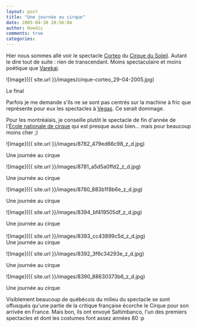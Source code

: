 ```yaml
---
layout: post
title: "Une journée au cirque"
date: 2005-04-30 20:56:04
author: Hoedic
comments: true
categories: 
---
```



Hier nous sommes allé voir le spectacle [Corteo](http://www.cirquedusoleil.com/CirqueDuSoleil/fr/showstickets/corteo/intro/intro.htm) du [Cirque du Soleil](http://www.cirquedusoleil.com). Autant le dire tout de suite : rien de transcendant. Moins spectaculaire et moins poétique que [Varekai](http://www.cirquedusoleil.com/CirqueDuSoleil/fr/showstickets/varekai/intro/intro.htm).

![Image]({{ site.url }}/images/cirque-corteo_29-04-2005.jpg)
<div class="photoattrib">Le final</div>



Parfois je me demande s'ils ne se sont pas centrés sur la machine à fric que représente pour eux les spectacles à [Vegas](http://www.zumanity.com/). Ce serait dommage.

Pour les montréalais, je conseille plutôt le spectacle de fin d'année de l'[École nationale de cirque](http://www.enc.qc.ca/index.asp) qui est presque aussi bien... mais pour beaucoup moins cher ;)


![Image]({{ site.url }}/images/8782_479ed66c98_z_d.jpg)
<div class="photoattrib">Une journée au cirque</div>

![Image]({{ site.url }}/images/8781_a5d5a0ffd2_z_d.jpg)
<div class="photoattrib">Une journée au cirque</div>

![Image]({{ site.url }}/images/8780_883b1f8b6e_z_d.jpg)
<div class="photoattrib">Une journée au cirque</div>

![Image]({{ site.url }}/images/8394_bf419505df_z_d.jpg)
<div class="photoattrib">Une journée au cirque</div>

<br/>
![Image]({{ site.url }}/images/8393_cc43899c5d_z_d.jpg)
<div class="photoattrib">Une journée au cirque</div>

![Image]({{ site.url }}/images/8392_3f6c34293e_z_d.jpg)
<div class="photoattrib">Une journée au cirque</div>

![Image]({{ site.url }}/images/8390_88630373b6_z_d.jpg)
<div class="photoattrib">Une journée au cirque</div>



Visiblement beaucoup de québécois du milieu du spectacle se sont offusqués qu'une partie de la critique française écorche le Cirque pour son arrivée en France. Mais bon, ils ont envoyé Saltimbanco, l'un des premiers spectacles et dont les costumes font assez années 80 :p
